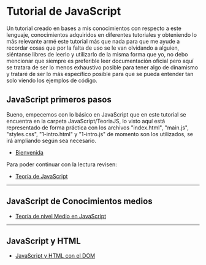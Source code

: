 # Tutorial de JavaScript

Un tutorial creado en bases a mis conocimientos con respecto a este lenguaje, conocimientos adquiridos en diferentes tutoriales y obteniendo lo más relevante armé este tutorial más que nada para que me ayude a recordar cosas que por la falta de uso se le van olvidando a alguien, siéntanse libres de leerlo y utilizarlo de la misma forma que yo, no debo mencionar que siempre es preferible leer documentación oficial pero aquí se tratara de ser lo menos exhaustivo posible para tener algo de dinamismo y trataré de ser lo más específico posible para que se pueda entender tan solo viendo los ejemplos de código.

## JavaScript primeros pasos

Bueno, empecemos con lo básico en JavaScript que en este tutorial se encuentra en la carpeta JavaScript/TeoriaJS, lo visto aquí está representado de forma práctica con los archivos "index.html", "main.js", "styles.css", "1-intro.html" y "1-intro.js" de momento son los utilizados, se irá ampliando según sea necesario.

* [Bienvenida](/JavaScript/README.md)

Para poder continuar con la lectura revisen:

* [Teoría de JavaScript](/JavaScript/TeoriaJS/README.md)



---

## JavaScript de Conocimientos medios


* [Teoría de nivel Medio en JavaScript](/JavaScript/TeoriaJSMedio/README.md)

---

## JavaScript y HTML


* [JavaScript y HTML con el DOM](/JavaScript/TeoriaJSyHTML/README.md)

